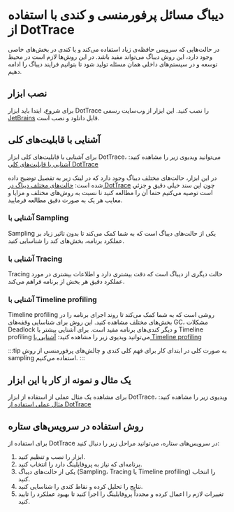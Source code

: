 # دیباگ مسائل پرفورمنسی و کندی با استفاده از DotTrace

در حالت‌هایی که سرویس حافظه‌ی زیاد استفاده می‌کند و یا کندی در بخش‌های خاصی وجود دارد، این روش دیباگ می‌تواند مفید باشد. در این روش‌ها لازم است در محیط توسعه و در سیستم‌های داخلی همان مسئله تولید شود تا بتوانیم فرایند دیباگ را ادامه دهیم. 

## نصب ابزار
برای شروع، ابتدا باید ابزار DotTrace را نصب کنید. این ابزار از وب‌سایت رسمی 
[JetBrains](https://www.jetbrains.com/profiler/)
قابل دانلود و نصب است.

## آشنایی با قابلیت‌های کلی
برای آشنایی با قابلیت‌های کلی ابزار DotTrace، می‌توانید ویدیوی زیر را مشاهده کنید:
[آشنایی با قابلیت‌های کلی DotTrace](https://www.youtube.com/watch?v=hgXadZgddO0)

در این ابزار، حالت‌های مختلف دیباگ وجود دارد که در لینک زیر به تفصیل توضیح داده شده است:
[حالت‌های مختلف دیباگ در DotTrace](https://www.jetbrains.com/help/profiler/Basic_Concepts.html)
چون این سند خیلی دقیق و جزئي است توصیه می‌کنیم حتما آن را مطالعه کنید تا نسبت به روش‌های مختلف و مزایا و معایب هر یک به صورت دقیق مطالعه فرمایید.

### آشنایی با Sampling
Sampling یکی از حالت‌های دیباگ است که به شما کمک می‌کند تا بدون تاثیر زیاد بر عملکرد برنامه، بخش‌های کند را شناسایی کنید.

### آشنایی با Tracing
Tracing حالت دیگری از دیباگ است که دقت بیشتری دارد و اطلاعات بیشتری در مورد عملکرد دقیق هر بخش از برنامه فراهم می‌کند.

### آشنایی با Timeline profiling
Timeline profiling روشی است که به شما کمک می‌کند تا روند اجرای برنامه را در بخش‌های مختلف مشاهده کنید. این روش برای شناسایی وقفه‌های GC، مشکلات Deadlock و دیگر کندی‌های برنامه مفید است.
برای آشنایی بیشتر با Timeline profiling می‌توانید ویدیوی زیر را مشاهده کنید:
[آشنایی با Timeline profiling](https://www.youtube.com/watch?v=lo1ACzoS5WU)

:::tip
به صورت کلی در ابتدای کار برای فهم کلی کندی و چالش‌های پرفورمنسی از روش
sampling
استفاده می‌کنیم.
:::

## یک مثال و نمونه از کار با این ابزار
برای مشاهده یک مثال عملی از استفاده از ابزار DotTrace، ویدیوی زیر را مشاهده کنید:
[مثال عملی استفاده از DotTrace](https://www.youtube.com/watch?v=DxOWaRkFSMM)

## روش استفاده در سرویس‌های ستاره
برای استفاده از DotTrace در سرویس‌های ستاره، می‌توانید مراحل زیر را دنبال کنید:
1. ابزار را نصب و تنظیم کنید.
2. برنامه‌ای که نیاز به پروفایلینگ دارد را انتخاب کنید.
3. یکی از حالت‌های دیباگ (Sampling، Tracing یا Timeline profiling) را انتخاب کنید.
4. نتایج را تحلیل کرده و نقاط کندی را شناسایی کنید.
5. تغییرات لازم را اعمال کرده و مجدداً پروفایلینگ را اجرا کنید تا بهبود عملکرد را تایید کنید.

